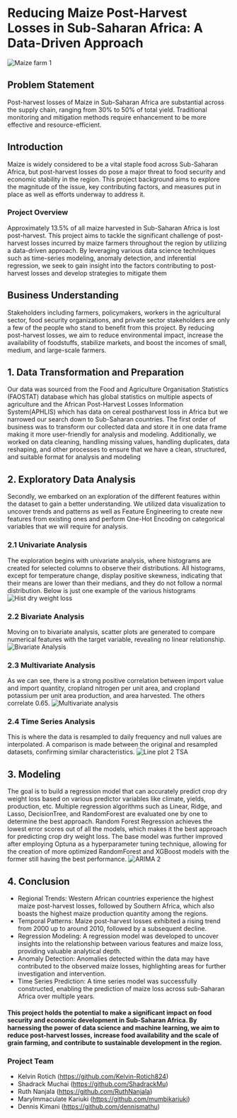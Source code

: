 # Reducing Maize Post-Harvest Losses in Sub-Saharan Africa: A Data-Driven Approach
![Maize farm 1](https://github.com/Kelvin-Rotich824/Phase_5_Capstone_Project/assets/142001883/dfbe22aa-1499-4e86-b95b-872f5e73309e)

## Problem Statement

Post-harvest losses of Maize in Sub-Saharan Africa are substantial across the supply chain, ranging from 30% to 50% of total yield. Traditional monitoring and mitigation methods require enhancement to be more effective and resource-efficient.

## Introduction

Maize is widely considered to be a vital staple food across Sub-Saharan Africa, but post-harvest losses do pose a major threat to food security and economic stability in the region. This project background aims to explore the magnitude of the issue, key contributing factors, and measures put in place as well as efforts underway to address it.

### Project Overview

Approximately 13.5% of all maize harvested in Sub-Saharan Africa is lost post-harvest. This project aims to tackle the significant challenge of post-harvest losses incurred by maize farmers throughout the region by utilizing a data-driven approach. By leveraging various data science techniques such as time-series modeling, anomaly detection, and inferential regression, we seek to gain insight into the factors contributing to post-harvest losses and develop strategies to mitigate them

## Business Understanding

Stakeholders including farmers, policymakers, workers in the agricultural sector, food security organizations, and private sector stakeholders are only a few of the people who stand to benefit from this project. By reducing post-harvest losses, we aim to reduce environmental impact, increase the availability of foodstuffs, stabilize markets, and boost the incomes of small, medium, and large-scale farmers.

## 1. Data Transformation and Preparation
Our data was sourced from the Food and Agriculture Organisation Statistics (FAOSTAT) database which has global statistics on multiple aspects of agriculture and the African Post-Harvest Losses Information System(APHLIS) which has data on cereal postharvest loss in Africa but we narrowed our search down to Sub-Saharan countries. The first order of business was to transform our collected data and store it in one data frame making it more user-friendly for analysis and modeling. Additionally, we worked on data cleaning, handling missing values, handling duplicates, data reshaping, and other processes to ensure that we have a clean, structured, and suitable format for analysis and modeling

## 2. Exploratory Data Analysis

Secondly, we embarked on an exploration of the different features within the dataset to gain a better understanding. We utilized data visualization to uncover trends and patterns as well as Feature Engineering to create new features from existing ones and perform One-Hot Encoding on categorical variables that we will require for analysis.

### 2.1 Univariate Analysis

The exploration begins with univariate analysis, where histograms are created for selected columns to observe their distributions. All histograms, except for temperature change, display positive skewness, indicating that their means are lower than their medians, and they do not follow a normal distribution. Below is just one example of the various histograms
![Hist dry weight loss](https://github.com/Kelvin-Rotich824/Phase_5_Capstone_Project/assets/142001883/9a75e8bd-f795-4b27-b0a3-aefc521a3032)

### 2.2 Bivariate Analysis

Moving on to bivariate analysis, scatter plots are generated to compare numerical features with the target variable, revealing no linear relationship.
![Bivariate Analysis](https://github.com/Kelvin-Rotich824/Phase_5_Capstone_Project/assets/142001883/261b0583-7d59-40c5-be54-ac8f1e29531d)

### 2.3 Multivariate Analysis

As we can see, there is a strong positive correlation between import value and import quantity, cropland nitrogen per unit area, and cropland potassium per unit area production, and area harvested. The others correlate 0.65.
![Multivariate analysis](https://github.com/Kelvin-Rotich824/Phase_5_Capstone_Project/assets/142001883/d9b2d08d-4d09-4f1d-8d6d-8b63e015ed99)

### 2.4 Time Series Analysis

This is where the data is resampled to daily frequency and null values are interpolated. A comparison is made between the original and resampled datasets, confirming similar characteristics.
![Line plot 2 TSA](https://github.com/Kelvin-Rotich824/Phase_5_Capstone_Project/assets/142001883/04565c35-ca7d-4862-b696-54eec9089353)
## 3. Modeling

The goal is to build a regression model that can accurately predict crop dry weight loss based on various predictor variables like climate, yields, production, etc. Multiple regression algorithms such as Linear, Ridge, and Lasso, DecisionTree, and RandomForest are evaluated one by one to determine the best approach. Random Forest Regression achieves the lowest error scores out of all the models, which makes it the best approach for predicting crop dry weight loss. The base model was further improved after employing Optuna as a hyperparameter tuning technique, allowing for the creation of more optimized RandomForest and XGBoost models with the former still having the best performance.
![ARIMA 2](https://github.com/Kelvin-Rotich824/Phase_5_Capstone_Project/assets/142001883/f4c84041-db3c-46f5-9a2b-956c1db512c9)
## 4. Conclusion

- Regional Trends: Western African countries experience the highest maize post-harvest losses, followed by Southern Africa, which also boasts the highest maize production quantity among the regions.
- Temporal Patterns: Maize post-harvest losses exhibited a rising trend from 2000 up to around 2010, followed by a subsequent decline.
- Regression Modeling: A regression model was developed to uncover insights into the relationship between various features and maize loss, providing valuable analytical depth.
- Anomaly Detection: Anomalies detected within the data may have contributed to the observed maize losses, highlighting areas for further investigation and intervention.
- Time Series Prediction: A time series model was successfully constructed, enabling the prediction of maize loss across sub-Saharan Africa over multiple years.
#### This project holds the potential to make a significant impact on food security and economic development in Sub-Saharan Africa. By harnessing the power of data science and machine learning, we aim to reduce post-harvest losses, increase food availability and the scale of grain farming, and contribute to sustainable development in the region.

### Project Team 
- Kelvin Rotich (https://github.com/Kelvin-Rotich824)
- Shadrack Muchai (https://github.com/ShadrackMu)
- Ruth Nanjala (https://github.com/RuthNanjala)
- MaryImmaculate Kariuki (https://github.com/mumbikariuki)
- Dennis Kimani (https://github.com/dennismathu)
